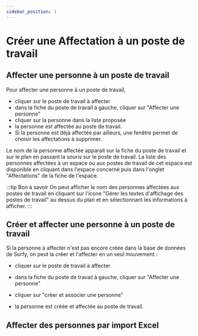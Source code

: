 ```yaml
---
sidebar_position: 1
---
```

# Créer une Affectation à un poste de travail


## Affecter une personne à un poste de travail

Pour affecter une personne à un poste de travail,

-   cliquer sur le poste de travail à affecter
-   dans la fiche du poste de travail à gauche, cliquer sur "Affecter une personne"
-   cliquer sur la personne dans la liste proposée
-   la personne est affectée au poste de travail.
-   Si la personne est déjà affectée par ailleurs, une fenêtre permet de choisir les affectations à supprimer.

Le nom de la personne affectée apparait sur la fiche du poste de travail et sur le plan en passant la souris sur le poste de travail. La liste des personnes affectées à un espace ou aux postes de travail de cet espace est disponible en cliquant dans l'espace concerné puis dans l'onglet "Affectations" de la fiche de l'espace.


:::tip Bon à savoir
On peut afficher le nom des personnes affectées aux postes de travail en cliquant sur l'icone "Gérer les textes d'affichage des postes de travail" au dessus du plan et en sélectionnant les informations à afficher.
:::


## Créer et affecter une personne à un poste de travail

Si la personne à affecter n'est pas encore créée dans la base de données de Surfy, on peut la créer et l'affecter en un seul mouvement :

-   cliquer sur le poste de travail à affecter
-   dans la fiche du poste de travail à gauche, cliquer sur "Affecter une personne"
-   cliquer sur "créer et associer une personne"


-   la personne est créée et affectée au poste de travail.


## Affecter des personnes par import Excel